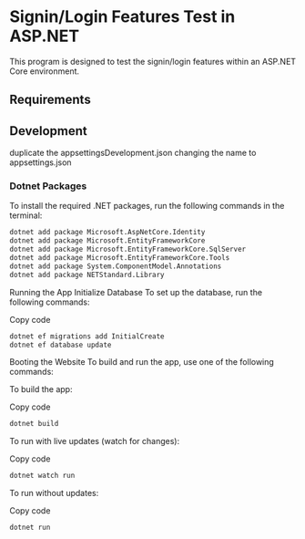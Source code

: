 # Signin/Login Features Test in ASP.NET

This program is designed to test the signin/login features within an ASP.NET Core environment.

## Requirements

## Development
duplicate the appsettingsDevelopment.json changing the name to appsettings.json

### Dotnet Packages

To install the required .NET packages, run the following commands in the terminal:

```bash
dotnet add package Microsoft.AspNetCore.Identity
dotnet add package Microsoft.EntityFrameworkCore 
dotnet add package Microsoft.EntityFrameworkCore.SqlServer 
dotnet add package Microsoft.EntityFrameworkCore.Tools
dotnet add package System.ComponentModel.Annotations
dotnet add package NETStandard.Library
```

Running the App
Initialize Database
To set up the database, run the following commands:

Copy code
```bash 
dotnet ef migrations add InitialCreate
dotnet ef database update
```

Booting the Website
To build and run the app, use one of the following commands:

To build the app:

Copy code
```bash
dotnet build
```
To run with live updates (watch for changes):

Copy code
```bash
dotnet watch run
```
To run without updates:

Copy code
```bash
dotnet run
```
